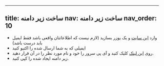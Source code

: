 
---
title: ساخت زیر دامنه
nav: ساخت زیر دامنه
nav_order: 10
---

- وارد [این سایت](https://freedns.afraid.org/signup/?plan=starter) و یک یوزر بسازید (لازم نیست که اطلاعاتتان واقعی باشد فقط ایمیل باید درست باشد)
- ایمیلی که به شما ارسال شده را اکتیو کنید
- روی [این لینک](https://freedns.afraid.org/subdomain/edit.php?edit_domain_id=1184493) کلیک کنید و آی پی سرور را خود و نام مورد نظر را در آن قرار دهید.
- زیر دامنه ایجاد شده را کپی کنید.

<!--
تنظیم آی پی VPS در دامنه
یک رکورد A ایجاد کنید که به آی پی VPS (در مثال ما `1.1.1.1`) متصل باشد.
[آموزش CPANEL](https://my.mihanwebhost.com/knowledgebase.php?action=displayarticle&id=267)
-->
